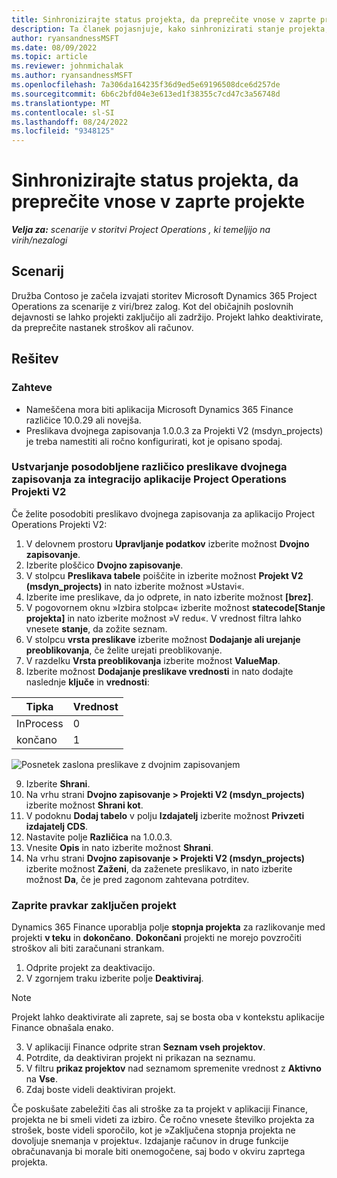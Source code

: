 ```yaml
---
title: Sinhronizirajte status projekta, da preprečite vnose v zaprte projekte
description: Ta članek pojasnjuje, kako sinhronizirati stanje projekta, da preprečite vstop v neaktivne ali zaprte projekte.
author: ryansandnessMSFT
ms.date: 08/09/2022
ms.topic: article
ms.reviewer: johnmichalak
ms.author: ryansandnessMSFT
ms.openlocfilehash: 7a306da164235f36d9ed5e69196508dce6d257de
ms.sourcegitcommit: 6b6c2bfd04e3e613ed1f38355c7cd47c3a56748d
ms.translationtype: MT
ms.contentlocale: sl-SI
ms.lasthandoff: 08/24/2022
ms.locfileid: "9348125"
---
```

# <a name="sync-project-status-to-prevent-entry-against-closed-projects"></a>Sinhronizirajte status projekta, da preprečite vnose v zaprte projekte

_**Velja za:** scenarije v storitvi Project Operations , ki temeljijo na virih/nezalogi_

## <a name="scenario"></a>Scenarij

Družba Contoso je začela izvajati storitev Microsoft Dynamics 365 Project Operations za scenarije z viri/brez zalog. Kot del običajnih poslovnih dejavnosti se lahko projekti zaključijo ali zadržijo. Projekt lahko deaktivirate, da preprečite nastanek stroškov ali računov.

## <a name="solution"></a>Rešitev

### <a name="prerequisites"></a>Zahteve

-   Nameščena mora biti aplikacija Microsoft Dynamics 365 Finance različice 10.0.29 ali novejša.
-   Preslikava dvojnega zapisovanja 1.0.0.3 za Projekti V2 (msdyn\_projects) je treba namestiti ali ročno konfigurirati, kot je opisano spodaj.

### <a name="create-an-updated-version-of-the-project-operations-integration-projects-v2-dual-write-map"></a>Ustvarjanje posodobljene različico preslikave dvojnega zapisovanja za integracijo aplikacije Project Operations Projekti V2

Če želite posodobiti preslikavo dvojnega zapisovanja za aplikacijo Project Operations Projekti V2:

1. V delovnem prostoru **Upravljanje podatkov** izberite možnost **Dvojno zapisovanje**.
2. Izberite ploščico **Dvojno zapisovanje**.
3. V stolpcu **Preslikava tabele** poiščite in izberite možnost **Projekt V2 (msdyn\_projects)** in nato izberite možnost »Ustavi«.
4. Izberite ime preslikave, da jo odprete, in nato izberite možnost **[brez]**.
5. V pogovornem oknu »Izbira stolpca« izberite možnost **statecode\[Stanje projekta\]** in nato izberite možnost »V redu«. V vrednost filtra lahko vnesete **stanje**, da zožite seznam.
6.  V stolpcu **vrsta preslikave** izberite možnost **Dodajanje ali urejanje preoblikovanja**, če želite urejati preoblikovanje.
7.  V razdelku **Vrsta preoblikovanja** izberite možnost **ValueMap**.
8.  Izberite možnost **Dodajanje preslikave vrednosti** in nato dodajte naslednje **ključe** in **vrednosti**:

   Tipka       | Vrednost 
   ----------|-------
   InProcess | 0     
   končano | 1     

![Posnetek zaslona preslikave z dvojnim zapisovanjem](media/projectstage-dw-mapping.png)

9. Izberite **Shrani**.
10. Na vrhu strani **Dvojno zapisovanje > Projekti V2 (msdyn_projects)** izberite možnost **Shrani kot**.
11. V podoknu **Dodaj tabelo** v polju **Izdajatelj** izberite možnost **Privzeti izdajatelj CDS**.
12. Nastavite polje **Različica** na 1.0.0.3.
13. Vnesite **Opis** in nato izberite možnost **Shrani**.
14. Na vrhu strani **Dvojno zapisovanje > Projekti V2 (msdyn_projects)** izberite možnost **Zaženi**, da zaženete preslikavo, in nato izberite možnost **Da**, če je pred zagonom zahtevana potrditev. 

### <a name="close-a-newly-completed-project"></a>Zaprite pravkar zaključen projekt

Dynamics 365 Finance uporablja polje **stopnja projekta** za razlikovanje med projekti **v teku** in **dokončano**. **Dokončani** projekti ne morejo povzročiti stroškov ali biti zaračunani strankam.

1. Odprite projekt za deaktivacijo.
2. V zgornjem traku izberite polje **Deaktiviraj**.

> [!NOTE]
> Projekt lahko deaktivirate ali zaprete, saj se bosta oba v kontekstu aplikacije Finance obnašala enako.

3. V aplikaciji Finance odprite stran **Seznam vseh projektov**.
4. Potrdite, da deaktiviran projekt ni prikazan na seznamu.
5. V filtru **prikaz projektov** nad seznamom spremenite vrednost z **Aktivno** na **Vse**.
6. Zdaj boste videli deaktiviran projekt.

Če poskušate zabeležiti čas ali stroške za ta projekt v aplikaciji Finance, projekta ne bi smeli videti za izbiro. Če ročno vnesete številko projekta za strošek, boste videli sporočilo, kot je »Zaključena stopnja projekta ne dovoljuje snemanja v projektu«. Izdajanje računov in druge funkcije obračunavanja bi morale biti onemogočene, saj bodo v okviru zaprtega projekta.

